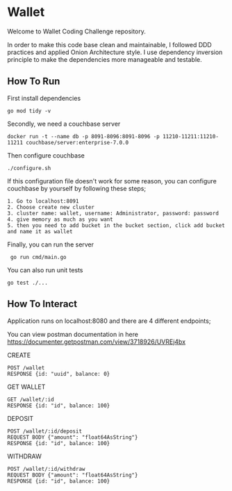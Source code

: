 # Wallet

Welcome to Wallet Coding Challenge repository.

In order to make this code base clean and maintainable, I followed DDD practices and applied Onion Architecture style. I use dependency inversion principle to make the dependencies more manageable and testable. 


## How To Run

First install dependencies

``go mod tidy -v``

Secondly, we need a couchbase server

```
docker run -t --name db -p 8091-8096:8091-8096 -p 11210-11211:11210-11211 couchbase/server:enterprise-7.0.0    
```

Then configure couchbase

``
./configure.sh
``

If this configuration file doesn't work for some reason, you can configure couchbase by yourself by 
following these steps;

```
1. Go to localhost:8091
2. Choose create new cluster
3. cluster name: wallet, username: Administrator, password: password
4. give memory as much as you want
5. then you need to add bucket in the bucket section, click add bucket and name it as wallet
```

Finally, you can run the server

`` go run cmd/main.go``

You can also run unit tests

``go test ./...``

## How To Interact

Application runs on localhost:8080 and there are 4 different endpoints; 

You can view postman documentation in here https://documenter.getpostman.com/view/3718926/UVREj4bx

CREATE
```
POST /wallet
RESPONSE {id: "uuid", balance: 0}
```

GET WALLET
```
GET /wallet/:id
RESPONSE {id: "id", balance: 100}
```

DEPOSIT
```
POST /wallet/:id/deposit
REQUEST BODY {"amount": "float64AsString"}
RESPONSE {id: "id", balance: 100}
```

WITHDRAW
```
POST /wallet/:id/withdraw
REQUEST BODY {"amount": "float64AsString"}
RESPONSE {id: "id", balance: 100}
```

